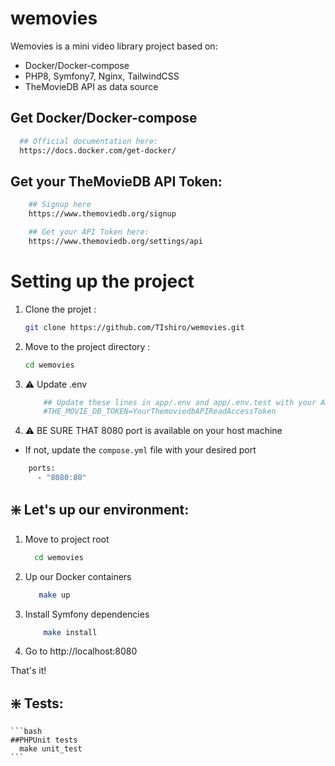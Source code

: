 # wemovies

Wemovies is a mini video library project based on:
- Docker/Docker-compose
- PHP8, Symfony7, Nginx, TailwindCSS
- TheMovieDB API as data source


##  Get Docker/Docker-compose

```bash
  ## Official documentation here:
  https://docs.docker.com/get-docker/
```

## Get your TheMovieDB API Token:

```bash
    ## Signup here 
    https://www.themoviedb.org/signup

    ## Get your API Token here:
    https://www.themoviedb.org/settings/api
```

Setting up the project
==================

1. Clone the projet :

   ```bash
   git clone https://github.com/TIshiro/wemovies.git
   ```

2. Move to the project directory :

   ```bash
   cd wemovies
   ```

3. ⚠️ Update .env

    ```bash
        ## Update these lines in app/.env and app/.env.test with your API Read Access Token and uncomment them 
        #THE_MOVIE_DB_TOKEN=YourThemoviedbAPIReadAccessToken
    ```

4. ⚠️ BE SURE THAT 8080 port is available on your host machine

- If not, update the `compose.yml` file with your desired port
```bash
    ports:
      - "8080:80"
```

## ❇️ Let's up our environment:
1. Move to project root

    ```bash
      cd wemovies
    ```

2. Up our Docker containers

    ```bash
       make up
    ```

3. Install Symfony dependencies
    ```bash
        make install
    ```

4. Go to http://localhost:8080

That's it!

## ❇️ Tests:

    ```bash
    ##PHPUnit tests
      make unit_test
    ```
